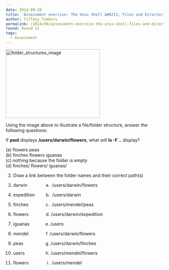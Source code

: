 ```yaml
---
date: 2014-09-28
title: 'Assessment exercise: The Unix Shell &#8211; Files and Directories'
author: Tiffany Timbers
permalink: /2014/09/assessment-exercise-the-unix-shell-files-and-directories/
round: Round 11
tags:
  - Assessment
---
```

[<img class="alignnone size-medium wp-image-8972" alt="folder_structures_image" src="http://files.software-carpentry.org/training-course/2014/09/folder_structures_image-300x219.png" width="300" height="219" />][1]

Using the image above to illustrate a file/folder structure, answer the following questions:

If **pwd** displays **/users/darwin/flowers**, what will **ls -F ..** display?

(a) flowers peas  
(b) finches flowers iguanas  
(c) nothing because the folder is empty  
(d) finches/ flowers/ iguanas/

2. Draw a link between the folder names and their correct path(s)

1. darwin               a.  /users/darwin/flowers  
2. expedition         b.  /users/darwin  
3. finches              c.  /users/mendel/peas  
4. flowers              d. /users/darwin/expedition  
5. iguanas             e. /users  
6. mendel              f. /users/darwin/flowers  
7. peas                  g. /users/darwin/finches  
8. users                 h. /users/mendel/flowers  
9. flowers               i.  /users/mendel

&nbsp;

 [1]: http://files.software-carpentry.org/training-course/2014/09/folder_structures_image.png
